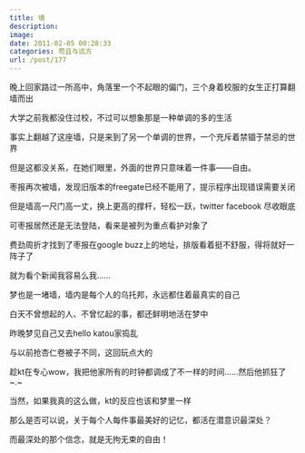 ```yaml
---
title: 墙
description: 
image: 
date: 2011-02-05 00:28:33
categories: 苟且与远方
url: /post/177
---
```


晚上回家路过一所高中，角落里一个不起眼的偏门，三个身着校服的女生正打算翻墙而出

大学之前我都没住过校，不过可以想象那是一种单调的多的生活

事实上翻越了这座墙，只是来到了另一个单调的世界，一个充斥着禁锢于禁忌的世界

但是这都没关系，在她们眼里，外面的世界只意味着一件事——自由。

枣报再次被墙，发现旧版本的freegate已经不能用了，提示程序出现错误需要关闭

但是墙高一尺门高一丈，换上更高的撑杆，轻松一跃，twitter facebook 尽收眼底

可枣报居然还是无法登陆，看来是被列为重点看护对象了

费劲周折才找到了枣报在google buzz上的地址，排版看着挺不舒服，得将就好一阵子了

就为看个新闻我容易么我……

梦也是一堵墙，墙内是每个人的乌托邦，永远都住着最真实的自己

白天不曾想起的人、不曾忆起的事，都还鲜明地活在梦中

昨晚梦见自己又去hello katou家捣乱

与以前抢杏仁卷被子不同，这回玩点大的

趁kt在专心wow，我把他家所有的时钟都调成了不一样的时间……然后他抓狂了  ~.~

当然，如果我真的这么做，kt的反应也该和梦里一样

那么是否可以说，关于每个人每件事最美好的记忆，都活在潜意识最深处？

而最深处的那个信念，就是无拘无束的自由！